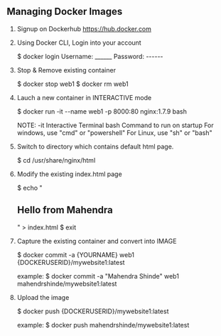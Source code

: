 ## Managing Docker Images

1.  Signup on Dockerhub https://hub.docker.com
2.  Using Docker CLI, Login into your account

    $ docker login
    Username: ______
    Password: ------

3.  Stop & Remove existing container

    $ docker stop web1
    $ docker rm web1

4.  Lauch a new container in INTERACTIVE mode

    $ docker run -it --name web1 -p 8000:80 nginx:1.7.9 bash   

    NOTE: -it   Interactive Terminal
          bash  Command to run on startup
            For windows, use "cmd" or "powershell"
            For Linux, use "sh" or "bash"

5.  Switch to directory which contains default html page.

    $ cd /usr/share/nginx/html

6.  Modify the existing index.html page

    $ echo "<h2>Hello from Mahendra</h2>" > index.html
    $ exit

7.  Capture the existing container and convert into IMAGE

    $ docker commit -a {YOURNAME} web1 {DOCKERUSERID}/mywebsite1:latest   

    example:
    $ docker commit -a "Mahendra Shinde" web1 mahendrshinde/mywebsite1:latest   

8.  Upload the image

    $ docker push {DOCKERUSERID}/mywebsite1:latest

    example:
    $ docker push mahendrshinde/mywebsite1:latest


